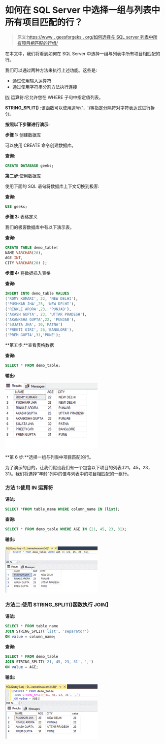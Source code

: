 # 如何在 SQL Server 中选择一组与列表中所有项目匹配的行？

> 原文:[https://www . geesforgeks . org/如何选择与 SQL server 列表中所有项目相匹配的行组/](https://www.geeksforgeeks.org/how-to-select-group-of-rows-that-match-all-items-on-a-list-in-sql-server/)

在本文中，我们将看到如何在 SQL Server 中选择一组与列表中所有项目相匹配的行。

我们可以通过两种方法来执行上述功能。这些是:

*   通过使用输入运算符
*   通过使用字符串分割方法执行连接

[IN](https://www.geeksforgeeks.org/sql-between-in-operator/) 运算符:它允许您在 WHERE 子句中指定值列表。

**STRING_SPLIT()** :该函数可以使用逗号('，')等指定分隔符对字符表达式进行拆分。

**按照以下步骤进行演示:**

**步骤 1:** 创建数据库

可以使用 CREATE 命令创建数据库。

**查询:**

```sql
CREATE DATABASE geeks;
```

**第二步**:使用数据库

使用下面的 SQL 语句将数据库上下文切换到极客:

**查询:**

```sql
USE geeks;
```

**步骤 3:** 表格定义

我们的极客数据库中有以下演示表。

**查询:**

```sql
CREATE TABLE demo_table(
NAME VARCHAR(20),
AGE INT,
CITY VARCHAR(20) );
```

**步骤 4:** 将数据插入表格

**查询:**

```sql
INSERT INTO demo_table VALUES
('ROMY KUMARI', 22, 'NEW DELHI'),
('PUSHKAR JHA',23, 'NEW DELHI'),
('RINKLE ARORA',23, 'PUNJAB'),
('AKASH GUPTA', 23, 'UTTAR PRADESH'),
('AKANKSHA GUPTA',22, 'PUNJAB'),
('SUJATA JHA', 30,'PATNA')
('PREETI GIRI', 26,'BANGLORE'),
('PREM GUPTA',31,'PUNE');
```

**第五步:**查看表格数据

**查询:**

```sql
SELECT * FROM demo_table;
```

**输出:**

![](img/c02eab7fff67b807d08e552f727d7c37.png)

**第 6 步:**选择一组与列表中项目匹配的行。

为了演示的目的，让我们假设我们有一个包含以下项目的列表:(21，45，23，31)。我们将选择“年龄”列中的值与列表中的项目相匹配的一组行。

### **方法 1:使用 IN 运算符**

**语法:**

```sql
SELECT *FROM table_name WHERE column_name IN (list);
```

**查询:**

```sql
SELECT * FROM demo_table WHERE AGE IN (21, 45, 23, 31);
```

**输出:**

![](img/8549c0cda0dc2823fbb470260c73cbe6.png)

### **方法二:使用 STRING_SPLIT()函数执行 JOIN】**

**语法:**

```sql
SELECT * FROM table_name
JOIN STRING_SPLIT('list', 'separator')
ON value = column_name;
```

**查询:**

```sql
SELECT * FROM demo_table
JOIN STRING_SPLIT('21, 45, 23, 31', ',')
ON value = AGE;
```

**输出:**

![](img/952fcbeea9ff3ccbdbca5d3f9e0c3622.png)